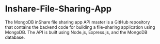 # Inshare-File-Sharing-App
The MongoDB inShare file sharing app API master is a GitHub repository that contains the backend code for building a file-sharing application using MongoDB. The API is built using Node.js, Express.js, and the MongoDB database.
